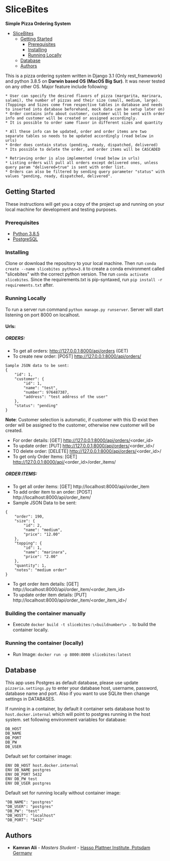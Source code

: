 # SliceBites

**Simple Pizza Ordering System**

- [SliceBites](#SliceBites)
  - [Getting Started](#getting-started)
    - [Prerequisites](#prerequisites)
    - [Installing](#installing)
    - [Running Locally](#running-locally)
  - [Database](#database)
  - [Authors](#authors)


This is a pizza ordering system written in Django 3.1 (Only rest_framework) and python 3.8.5 on **Darwin based OS (MacOS Big Sur)**. It was never tested on any other OS. Major feature include following:

	* User can specify the desired flavors of pizza (margarita, marinara, salami), the number of pizzas and their size (small, medium, large). (Toppings and Sizes come from respective tables in database and needs to inserted into database beforehand, mock data can be setup later on)
	* Order contains info about customer, customer will be sent with order info and customer will be created or assigned accordingly.
	* It is possible to order same flavor in different sizes and quantity
	
	* All these info can be updated, order and order items are two separate tables so needs to be updated accordingly (read below in urls)
	* Order does contain status (pending, ready, dispatched, delivered)
	* Its possible to delete the order, and order items will be CASCADED

	* Retrieving order is also implemented (read below in urls) 
	* Listing orders will pull all orders except delivered ones, unless query param "delivered=true" is sent with order list. 
	* Orders can also be filtered by sending query parameter "status" with values "pending, ready, dispatched, delivered". 


## Getting Started

These instructions will get you a copy of the project up and running on your local machine for development and testing purposes. 

### Prerequisites

* [Python 3.8.5](https://www.python.org/)
* [PostgreSQL](https://www.postgresql.org/download/)
  

### Installing

Clone or download the repository to your local machine.
Then run `conda create --name slicebites python=3.8` to create a conda environment called "slicebites" with the correct python version. The run `conda activate slicebites`. Since the requirements.txt is pip-syntaxed, run `pip install -r requirements.txt` after.

### Running Locally

To run a server run command `python manage.py runserver`. Server will start listening on port 8000 on localhost.


####  Urls:
##### ORDERS:

* To get all orders: http://127.0.0.1:8000/api/orders (GET)
* To create new order: [POST] http://127.0.0.1:8000/api/orders/ 
```
Sample JSON data to be sent:
{
    "id": 1,
    "customer": {
        "id": 1,
        "name": "test",
        "number": 976487387,
        "address": "test address of the user"
    },
    "status": "pending"
}
```

**Note**: Customer selection is automatic, if customer with this ID exist then order will be assigned to the customer, otherwise new customer will be created. 

* For order details: [GET] http://127.0.0.1:8000/api/orders/<order_id>
* To update order: [PUT] http://127.0.0.1:8000/api/orders/<order_id>/
* TO delete order: [DELETE] http://127.0.0.1:8000/api/orders/<order_id>/
* To get only Order Items: [GET] http://127.0.0.1:8000/api/<order_id>/order_items/

##### ORDER ITEMS:

* To get all order items: [GET] http://localhost:8000/api/order_item
* To add order item to an order: [POST] http://localhost:8000/api/order_item/
* Sample JSON Data to be sent:
```
{
	"order": 190,
    "size": {
        "id": 2,
        "name": "medium",
        "price": "12.00"
    },
    "topping": {
        "id": 1,
        "name": "marinara",
        "price": "2.00"
    },
    "quantity": 1,
    "notes": "medium order"
}
```
* To get order item details: [GET] http://localhost:8000/api/order_item/<order_item_id>
* To update order item details: [PUT] http://localhost:8000/api/order_item/<order_item_id>/


### Building the container manually

* Execute `docker build -t slicebites:\<buildnumber\> .` to build the container locally.


### Running the container (locally)

* Run Image: `docker run -p 8000:8000 slicebites:latest`

## Database

This app uses Postgres as default database, please use update `pizzeria.settings.py` to enter your database host, username, password, database name and port. Also if you want to use SQLite then change settings in DATABASES. 

If running in a container, by default it container sets database host to `host.docker.internal` which will point to postgres running in the host system. set following environment variables for database:
```
DB_HOST
DB_NAME
DB_PORT
DB_PW
DB_USER
```

Default set for container image:
```
ENV DB_HOST host.docker.internal
ENV DB_NAME postgres
ENV DB_PORT 5432
ENV DB_PW test
ENV DB_USER postgres

```

Default set for running locally without container image:
```
"DB_NAME": "postgres"
"DB_USER": "postgres"
"DB_PW": "test"
"DB_HOST": "localhost"
"DB_PORT": "5432"
```
## Authors

* **Kamran Ali** - *Masters Student* - [Hasso Plattner Institute, Potsdam Germany](kamran-ali@web.de)
